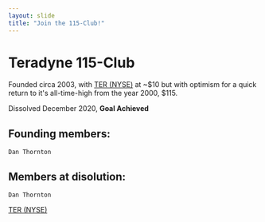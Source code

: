 ```yaml
---
layout: slide
title: "Join the 115-Club!"
---
```

# Teradyne 115-Club
Founded circa 2003, with [TER (NYSE)](https://eresearch.fidelity.com/eresearch/goto/evaluate/snapshot.jhtml?symbols=TER) at ~$10 but with optimism for a quick return to it's all-time-high from the year 2000, $115.

Dissolved December 2020, **Goal Achieved**

## Founding members:
    Dan Thornton

## Members at disolution:
    Dan Thornton

[TER (NYSE)](https://eresearch.fidelity.com/eresearch/goto/evaluate/snapshot.jhtml?symbols=TER)
